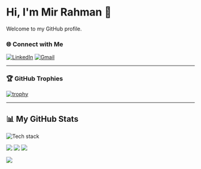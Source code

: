 # Hi, I'm Mir Rahman 👋

Welcome to my GitHub profile.

### 🌐 Connect with Me
[![LinkedIn](https://img.shields.io/badge/LinkedIn-Mir%20Rahman-blue?style=for-the-badge&logo=linkedin)](https://linkedin.com/in/faiyazur-rahman-mir-828173309)
[![Gmail](https://img.shields.io/badge/Email-mirfaiyazrahman@gmail.com%40gmail.com-red?style=for-the-badge&logo=gmail)](mailto:mirfaiyazrahman@gmail.com)

---

### 🏆 GitHub Trophies
[![trophy](https://github-profile-trophy.vercel.app/?username=Mirf-Rahman&theme=onedark&title=-Issues,-Followers&no-frame=true&margin-w=4&margin-h=4&row=1)](https://github.com/ryo-ma/github-profile-trophy)

---

## 📊 My GitHub Stats
<img src="https://skillicons.dev/icons?i=java,spring,react,js,ts,python,kotlin,docker,mysql,postgres,linux,git&perline=12" alt="Tech stack" />


![](https://github-readme-stats.vercel.app/api?username=Mirf-Rahman&theme=tokyonight&hide_border=false&include_all_commits=true&count_private=true&rank_icon=github&show_icons=true)
![](https://github-readme-streak-stats.herokuapp.com/?user=Mirf-Rahman&theme=tokyonight&hide_border=false)
![](https://github-readme-stats.vercel.app/api/top-langs/?username=Mirf-Rahman&theme=tokyonight&hide_border=false&include_all_commits=true&count_private=true&layout=compact&size_weight=0.5&count_weight=0.5)

<!---
[![Readme Card](https://github-readme-stats.vercel.app/api/pin/?username=Mirf-Rahman&repo=YOUR_REPO_NAME)](https://github.com/Mirf-Rahman/YOUR_REPO_NAME)
--->

![](https://komarev.com/ghpvc/?username=Mirf-Rahman&color=blueviolet&style=flat-square)
